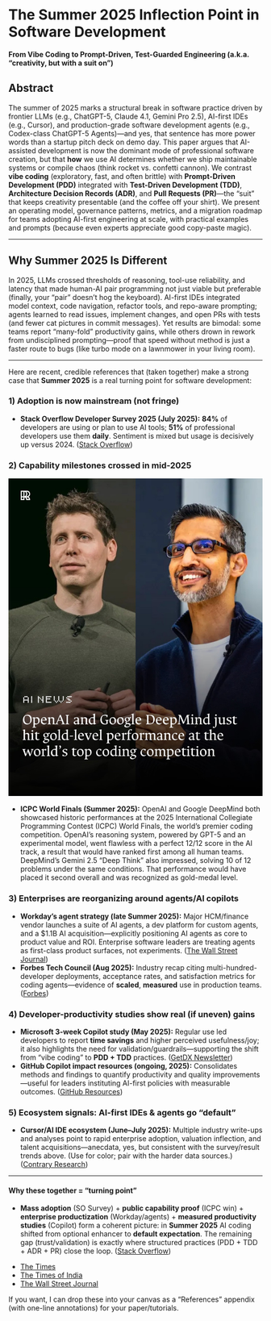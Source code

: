 # The Summer 2025 Inflection Point in Software Development

**From Vibe Coding to Prompt-Driven, Test-Guarded Engineering (a.k.a. “creativity, but with a suit on”)**

## Abstract

The summer of 2025 marks a structural break in software practice driven by frontier LLMs (e.g., ChatGPT-5, Claude 4.1, Gemini Pro 2.5), AI-first IDEs (e.g., Cursor), and production-grade software development agents (e.g., Codex-class ChatGPT-5 Agents)—and yes, that sentence has more power words than a startup pitch deck on demo day. This paper argues that AI-assisted development is now the dominant mode of professional software creation, but that **how** we use AI determines whether we ship maintainable systems or compile chaos (think rocket vs. confetti cannon). We contrast **vibe coding** (exploratory, fast, and often brittle) with **Prompt-Driven Development (PDD)** integrated with **Test-Driven Development (TDD)**, **Architecture Decision Records (ADR)**, and **Pull Requests (PR)**—the “suit” that keeps creativity presentable (and the coffee off your shirt). We present an operating model, governance patterns, metrics, and a migration roadmap for teams adopting AI-first engineering at scale, with practical examples and prompts (because even experts appreciate good copy-paste magic).

---

## Why Summer 2025 Is Different

In 2025, LLMs crossed thresholds of reasoning, tool-use reliability, and latency that made human-AI pair programming not just viable but preferable (finally, your “pair” doesn’t hog the keyboard). AI-first IDEs integrated model context, code navigation, refactor tools, and repo-aware prompting; agents learned to read issues, implement changes, and open PRs with tests (and fewer cat pictures in commit messages). Yet results are bimodal: some teams report “many-fold” productivity gains, while others drown in rework from undisciplined prompting—proof that speed without method is just a faster route to bugs (like turbo mode on a lawnmower in your living room).

---


Here are recent, credible references that (taken together) make a strong case that **Summer 2025** is a real turning point for software development:

### 1) Adoption is now mainstream (not fringe)

* **Stack Overflow Developer Survey 2025 (July 2025):** **84%** of developers are using or plan to use AI tools; **51%** of professional developers use them **daily**. Sentiment is mixed but usage is decisively up versus 2024. ([Stack Overflow][1])

### 2) Capability milestones crossed in mid-2025

![](./best.jpg)

* **ICPC World Finals (Summer 2025):** OpenAI and Google DeepMind both showcased historic performances at the 2025 International Collegiate Programming Contest (ICPC) World Finals, the world’s premier coding competition.
OpenAI’s reasoning system, powered by GPT-5 and an experimental model, went flawless with a perfect 12/12 score in the AI track, a result that would have ranked first among all human teams.
DeepMind’s Gemini 2.5 “Deep Think” also impressed, solving 10 of 12 problems under the same conditions. That performance would have placed it second overall and was recognized as gold-medal level. 

### 3) Enterprises are reorganizing around agents/AI copilots

* **Workday’s agent strategy (late Summer 2025):** Major HCM/finance vendor launches a suite of AI agents, a dev platform for custom agents, and a \$1.1B AI acquisition—explicitly positioning AI agents as core to product value and ROI. Enterprise software leaders are treating agents as first-class product surfaces, not experiments. ([The Wall Street Journal][3])
* **Forbes Tech Council (Aug 2025):** Industry recap citing multi-hundred-developer deployments, acceptance rates, and satisfaction metrics for coding agents—evidence of **scaled**, **measured** use in production teams. ([Forbes][4])

### 4) Developer-productivity studies show real (if uneven) gains

* **Microsoft 3-week Copilot study (May 2025):** Regular use led developers to report **time savings** and higher perceived usefulness/joy; it also highlights the need for validation/guardrails—supporting the shift from “vibe coding” to **PDD + TDD** practices. ([GetDX Newsletter][5])
* **GitHub Copilot impact resources (ongoing, 2025):** Consolidates methods and findings to quantify productivity and quality improvements—useful for leaders instituting AI-first policies with measurable outcomes. ([GitHub Resources][6])

### 5) Ecosystem signals: AI-first IDEs & agents go “default”

* **Cursor/AI IDE ecosystem (June–July 2025):** Multiple industry write-ups and analyses point to rapid enterprise adoption, valuation inflection, and talent acquisitions—anecdata, yes, but consistent with the survey/result trends above. (Use for color; pair with the harder data sources.) ([Contrary Research][7])

---

#### Why these together = “turning point”

* **Mass adoption** (SO Survey) + **public capability proof** (ICPC win) + **enterprise productization** (Workday/agents) + **measured productivity studies** (Copilot) form a coherent picture: in **Summer 2025** AI coding shifted from optional enhancer to **default expectation**. The remaining gap (trust/validation) is exactly where structured practices (PDD + TDD + ADR + PR) close the loop. ([Stack Overflow][1])

- [The Times](https://www.thetimes.co.uk/article/deepmind-hails-kasparov-moment-as-ai-beats-best-human-coders-pbbbm8g96?utm_source=chatgpt.com)
- [The Times of India](https://timesofindia.indiatimes.com/technology/tech-news/google-ceo-sundar-pichai-celebrates-geminis-gold-win-at-world-coding-contest-such-a-profound-leap/articleshow/123971105.cms?utm_source=chatgpt.com)
- [The Wall Street Journal](https://www.wsj.com/articles/workdays-plan-to-win-the-ai-agent-race-a36ff544?utm_source=chatgpt.com)

If you want, I can drop these into your canvas as a “References” appendix (with one-line annotations) for your paper/tutorials.

[1]: https://survey.stackoverflow.co/2025/ai?utm_source=chatgpt.com "AI | 2025 Stack Overflow Developer Survey"
[2]: https://www.thetimes.co.uk/article/deepmind-hails-kasparov-moment-as-ai-beats-best-human-coders-pbbbm8g96?utm_source=chatgpt.com "DeepMind hails 'Kasparov moment' as AI beats best human coders"
[3]: https://www.wsj.com/articles/workdays-plan-to-win-the-ai-agent-race-a36ff544?utm_source=chatgpt.com "Workday's Plan to Win the AI Agent Race"
[4]: https://www.forbes.com/councils/forbestechcouncil/2025/08/12/ai-coding-agents-driving-the-next-evolution-in-software-development/?utm_source=chatgpt.com "AI Coding Agents: Driving The Next Evolution In Software ..."
[5]: https://newsletter.getdx.com/p/microsoft-3-week-study-on-copilot-impact?utm_source=chatgpt.com "Findings from Microsoft's 3-week study on Copilot use"
[6]: https://resources.github.com/learn/pathways/copilot/essentials/measuring-the-impact-of-github-copilot/?utm_source=chatgpt.com "Measuring Impact of GitHub Copilot"
[7]: https://research.contrary.com/company/anysphere?utm_source=chatgpt.com "Report: Anysphere Business Breakdown & Founding Story"
